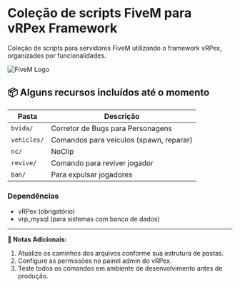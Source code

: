 # Coleção de scripts FiveM para vRPex Framework

Coleção de scripts para servidores FiveM utilizando o framework vRPex, organizados por funcionalidades.

![FiveM Logo](https://img.utdstc.com/icon/bcb/fc5/bcbfc5ae3d074d8734b9f51e64f7e95d4325485e0c51661dcf3167e45d768a8d:100)

## 📦 Alguns recursos incluídos até o momento

| Pasta         | Descrição                                 |
|---------------|-------------------------------------------|
| `bvida/ `     | Corretor de Bugs para Personagens         |
| `vehicles/`   | Comandos para veículos (spawn, reparar)   |
| `nc/`         | NoClip                                    |
| `revive/`     | Comando para reviver jogador              |
| `ban/`        | Para expulsar jogadores                   |

### Dependências

* vRPex (obrigatório)
* vrp_mysql (para sistemas com banco de dados)
---

**📝 Notas Adicionais:**  
1. Atualize os caminhos dos arquivos conforme sua estrutura de pastas.  
2. Configure as permissões no painel admin do vRPex.  
3. Teste todos os comandos em ambiente de desenvolvimento antes de produção.
